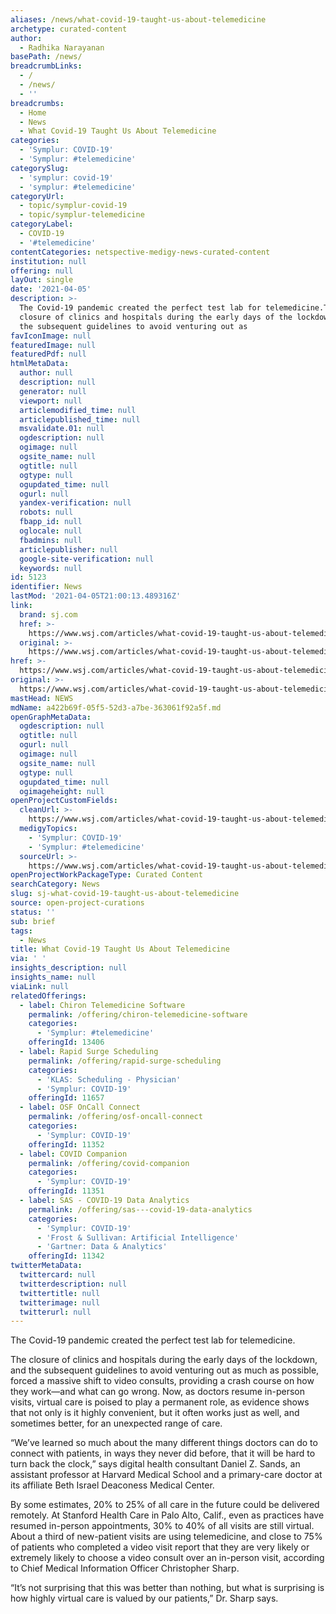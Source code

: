 ```yaml
---
aliases: /news/what-covid-19-taught-us-about-telemedicine
archetype: curated-content
author:
  - Radhika Narayanan
basePath: /news/
breadcrumbLinks:
  - /
  - /news/
  - ''
breadcrumbs:
  - Home
  - News
  - What Covid-19 Taught Us About Telemedicine
categories:
  - 'Symplur: COVID-19'
  - 'Symplur: #telemedicine'
categorySlug:
  - 'symplur: covid-19'
  - 'symplur: #telemedicine'
categoryUrl:
  - topic/symplur-covid-19
  - topic/symplur-telemedicine
categoryLabel:
  - COVID-19
  - '#telemedicine'
contentCategories: netspective-medigy-news-curated-content
institution: null
offering: null
layOut: single
date: '2021-04-05'
description: >-
  The Covid-19 pandemic created the perfect test lab for telemedicine.The
  closure of clinics and hospitals during the early days of the lockdown, and
  the subsequent guidelines to avoid venturing out as 
favIconImage: null
featuredImage: null
featuredPdf: null
htmlMetaData:
  author: null
  description: null
  generator: null
  viewport: null
  articlemodified_time: null
  articlepublished_time: null
  msvalidate.01: null
  ogdescription: null
  ogimage: null
  ogsite_name: null
  ogtitle: null
  ogtype: null
  ogupdated_time: null
  ogurl: null
  yandex-verification: null
  robots: null
  fbapp_id: null
  oglocale: null
  fbadmins: null
  articlepublisher: null
  google-site-verification: null
  keywords: null
id: 5123
identifier: News
lastMod: '2021-04-05T21:00:13.489316Z'
link:
  brand: sj.com
  href: >-
    https://www.wsj.com/articles/what-covid-19-taught-us-about-telemedicine-11616932803?st=wb36j3ai4ubu7sm&reflink=article_email_share
  original: >-
    https://www.wsj.com/articles/what-covid-19-taught-us-about-telemedicine-11616932803?st=wb36j3ai4ubu7sm&reflink=article_email_share
href: >-
  https://www.wsj.com/articles/what-covid-19-taught-us-about-telemedicine-11616932803?st=wb36j3ai4ubu7sm&reflink=article_email_share
original: >-
  https://www.wsj.com/articles/what-covid-19-taught-us-about-telemedicine-11616932803?st=wb36j3ai4ubu7sm&reflink=article_email_share
mastHead: NEWS
mdName: a422b69f-05f5-52d3-a7be-363061f92a5f.md
openGraphMetaData:
  ogdescription: null
  ogtitle: null
  ogurl: null
  ogimage: null
  ogsite_name: null
  ogtype: null
  ogupdated_time: null
  ogimageheight: null
openProjectCustomFields:
  cleanUrl: >-
    https://www.wsj.com/articles/what-covid-19-taught-us-about-telemedicine-11616932803?st=wb36j3ai4ubu7sm&reflink=article_email_share
  medigyTopics:
    - 'Symplur: COVID-19'
    - 'Symplur: #telemedicine'
  sourceUrl: >-
    https://www.wsj.com/articles/what-covid-19-taught-us-about-telemedicine-11616932803?st=wb36j3ai4ubu7sm&reflink=article_email_share
openProjectWorkPackageType: Curated Content
searchCategory: News
slug: sj-what-covid-19-taught-us-about-telemedicine
source: open-project-curations
status: ''
sub: brief
tags:
  - News
title: What Covid-19 Taught Us About Telemedicine
via: ' '
insights_description: null
insights_name: null
viaLink: null
relatedOfferings:
  - label: Chiron Telemedicine Software
    permalink: /offering/chiron-telemedicine-software
    categories:
      - 'Symplur: #telemedicine'
    offeringId: 13406
  - label: Rapid Surge Scheduling
    permalink: /offering/rapid-surge-scheduling
    categories:
      - 'KLAS: Scheduling - Physician'
      - 'Symplur: COVID-19'
    offeringId: 11657
  - label: OSF OnCall Connect
    permalink: /offering/osf-oncall-connect
    categories:
      - 'Symplur: COVID-19'
    offeringId: 11352
  - label: COVID Companion
    permalink: /offering/covid-companion
    categories:
      - 'Symplur: COVID-19'
    offeringId: 11351
  - label: SAS - COVID-19 Data Analytics
    permalink: /offering/sas---covid-19-data-analytics
    categories:
      - 'Symplur: COVID-19'
      - 'Frost & Sullivan: Artificial Intelligence'
      - 'Gartner: Data & Analytics'
    offeringId: 11342
twitterMetaData:
  twittercard: null
  twitterdescription: null
  twittertitle: null
  twitterimage: null
  twitterurl: null
---
```

<p>The Covid-19 pandemic created the perfect test lab for telemedicine.</p><p>The closure of clinics and hospitals during the early days of the lockdown, and the subsequent guidelines to avoid venturing out as much as possible, forced a massive shift to video consults, providing a crash course on how they work—and what can go wrong. Now, as doctors resume in-person visits, virtual care is poised to play a permanent role, as evidence shows that not only is it highly convenient, but it often works just as well, and sometimes better, for an unexpected range of care.</p><p>“We’ve learned so much about the many different things doctors can do to connect with patients, in ways they never did before, that it will be hard to turn back the clock,” says digital health consultant Daniel Z. Sands, an assistant professor at Harvard Medical School and a primary-care doctor at its affiliate Beth Israel Deaconess Medical Center.</p><p>By some estimates, 20% to 25% of all care in the future could be delivered remotely. At Stanford Health Care in Palo Alto, Calif., even as practices have resumed in-person appointments, 30% to 40% of all visits are still virtual. About a third of new-patient visits are using telemedicine, and close to 75% of patients who completed a video visit report that they are very likely or extremely likely to choose a video consult over an in-person visit, according to Chief Medical Information Officer Christopher Sharp.</p><p>“It’s not surprising that this was better than nothing, but what is surprising is how highly virtual care is valued by our patients,” Dr. Sharp says.</p>